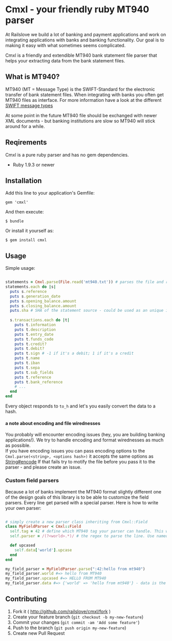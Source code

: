 # Cmxl - your friendly ruby MT940 parser

At Railslove we build a lot of banking and payment applications and work on integrating applications with banks and banking functionality. 
Our goal is to making it easy with what sometimes seems complicated. 

Cmxl is a friendly and extendible MT940 bank statement file parser that helps your extracting data from the bank statement files. 

## What is MT940?

MT940 (MT = Message Type) is the SWIFT-Standard for the electronic transfer of bank statement files. 
When integrating with banks you often get MT940 files as interface. 
For more information have a look at the different [SWIFT message types](http://en.wikipedia.org/wiki/SWIFT_message_types)

At some point in the future MT940 file should be exchanged with newer XML documents - but banking institutions are slow so MT940 will stick around for a while.

## Reqirements

Cmxl is a pure ruby parser and has no gem dependencies. 

* Ruby 1.9.3 or newer

## Installation


Add this line to your application's Gemfile:

    gem 'cmxl'

And then execute:

    $ bundle

Or install it yourself as:

    $ gem install cmxl

## Usage

Simple usage: 

```ruby

statements = Cmxl.parse(File.read('mt940.txt')) # parses the file and returns an array of statement objects
statements.each do |s|
  puts s.reference
  puts s.generation_date
  puts s.opening_balance.amount
  puts s.closing_balance.amount
  puts.sha # SHA of the statement source - could be used as an unique identifier
  
  s.transactions.each do |t|
    puts t.information
    puts t.description
    puts t.entry_date
    puts t.funds_code
    puts t.credit?
    puts t.debit?
    puts t.sign # -1 if it's a debit; 1 if it's a credit
    puts t.name
    puts t.iban
    puts t.sepa
    puts t.sub_fields
    puts t.reference
    puts t.bank_reference
    # ...
  end
end

```

Every object responds to `to_h` and let's you easily convert the data to a hash. 

#### a note about encoding and file wirednesses

You probably will encounter encoding issues (hey, you are building banking applications!). 
We try to handle encoding and format wirednesses as much as possible.  
If you have encoding issues you can pass encoding options to the `Cmxl.parse(<string>, <options hash>)` it accepts the same options as [String#encode](http://ruby-doc.org/core-2.1.3/String.html#method-i-encode)
If that fails try to motify the file before you pass it to the parser - and please create an issue.

### Custom field parsers

Because a lot of banks implement the MT940 format slightly different one of the design goals of this library is to be able to customize the field parsers. 
Every line get parsed with a special parser. Here is how to write your own parser:

```ruby

# simply create a new parser class inheriting from Cmxl::Field
class MyFieldParser < Cmxl::Field
  self.tag = 42 # define which MT940 tag your parser can handle. This will automatically register your parser and overwriting existing parsers
  self.parser = /(?<world>.*)/ # the regex to parse the line. Use named regexp to access your match.

  def upcased
    self.data['world'].upcase
  end
end

my_field_parser = MyFieldParser.parse(":42:hello from mt940")
my_field_parser.world #=> hello from MT940
my_field_parser.upcased #=> HELLO FROM MT940
my_field_parser.data #=> {'world' => 'hello from mt940'} - data is the accessor to the regexp matches

```

## Contributing

1. Fork it ( http://github.com/railslove/cmxl/fork )
2. Create your feature branch (`git checkout -b my-new-feature`)
3. Commit your changes (`git commit -am 'Add some feature'`)
4. Push to the branch (`git push origin my-new-feature`)
5. Create new Pull Request
